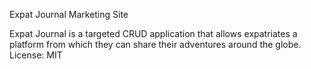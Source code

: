 Expat Journal Marketing Site 

Expat Journal is a targeted CRUD application that allows expatriates a platform from which they can share their adventures around the globe.
License: MIT
